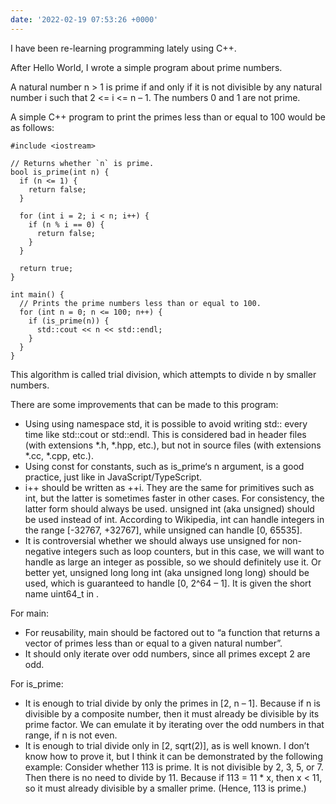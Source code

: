 ```yaml
---
date: '2022-02-19 07:53:26 +0000'
---
```


I have been re-learning programming lately using C++.

After Hello World, I wrote a simple program about prime numbers.

A natural number n > 1 is prime if and only if it is not divisible by any natural number i such that 2 <= i <= n – 1. The numbers 0 and 1 are not prime.

A simple C++ program to print the primes less than or equal to 100 would be as follows:

    #include <iostream>

    // Returns whether `n` is prime.
    bool is_prime(int n) {
      if (n <= 1) {
        return false;
      }

      for (int i = 2; i < n; i++) {
        if (n % i == 0) {
          return false;
        }
      }

      return true;
    }

    int main() {
      // Prints the prime numbers less than or equal to 100.
      for (int n = 0; n <= 100; n++) {
        if (is_prime(n)) {
          std::cout << n << std::endl;
        }
      }
    }

This algorithm is called trial division, which attempts to divide n by smaller numbers.

There are some improvements that can be made to this program:

- Using using namespace std, it is possible to avoid writing std:: every time like std::cout or std::endl. This is considered bad in header files (with extensions *.h, *.hpp, etc.), but not in source files (with extensions *.cc, *.cpp, etc.).
- Using const for constants, such as is_prime‘s n argument, is a good practice, just like in JavaScript/TypeScript.
- i++ should be written as ++i. They are the same for primitives such as int, but the latter is sometimes faster in other cases. For consistency, the latter form should always be used.
unsigned int (aka unsigned) should be used instead of int.
According to Wikipedia, int can handle integers in the range [-32767, +32767], while unsigned can handle [0, 65535].
- It is controversial whether we should always use unsigned for non-negative integers such as loop counters, but in this case, we will want to handle as large an integer as possible, so we should definitely use it.
Or better yet, unsigned long long int (aka unsigned long long) should be used, which is guaranteed to handle [0, 2^64 – 1]. It is given the short name uint64_t in <cstdint>.

For main:
- For reusability, main should be factored out to “a function that returns a vector of primes less than or equal to a given natural number”.
- It should only iterate over odd numbers, since all primes except 2 are odd.

For is_prime:
- It is enough to trial divide by only the primes in [2, n – 1]. Because if n is divisible by a composite number, then it must already be divisible by its prime factor.
We can emulate it by iterating over the odd numbers in that range, if n is not even.
- It is enough to trial divide only in [2, sqrt(2)], as is well known.
I don’t know how to prove it, but I think it can be demonstrated by the following example:
Consider whether 113 is prime. It is not divisible by 2, 3, 5, or 7. Then there is no need to divide by 11. Because if 113 = 11 * x, then x < 11, so it must already divisible by a smaller prime. (Hence, 113 is prime.)

